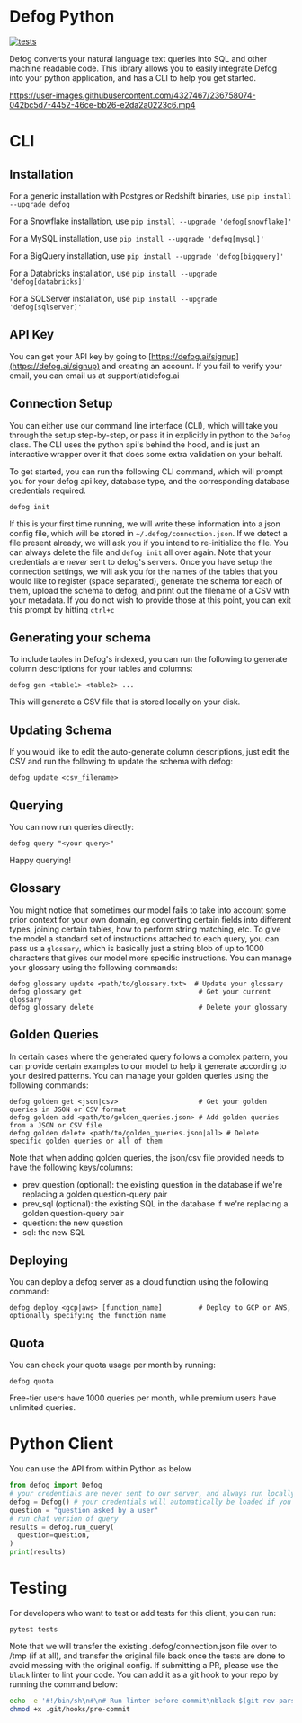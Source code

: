 # Defog Python

[![tests](https://github.com/defog-ai/defog-python/actions/workflows/main.yml/badge.svg)](https://github.com/defog-ai/defog-python/actions/workflows/main.yml)

Defog converts your natural language text queries into SQL and other machine readable code. This library allows you to easily integrate Defog into your python application, and has a CLI to help you get started.

https://user-images.githubusercontent.com/4327467/236758074-042bc5d7-4452-46ce-bb26-e2da2a0223c6.mp4

# CLI

## Installation
For a generic installation with Postgres or Redshift binaries, use
`pip install --upgrade defog`

For a Snowflake installation, use
`pip install --upgrade 'defog[snowflake]'`

For a MySQL installation, use
`pip install --upgrade 'defog[mysql]'`

For a BigQuery installation, use
`pip install --upgrade 'defog[bigquery]'`

For a Databricks installation, use
`pip install --upgrade 'defog[databricks]'`

For a SQLServer installation, use
`pip install --upgrade 'defog[sqlserver]'`

## API Key
You can get your API key by going to [https://defog.ai/signup](https://defog.ai/signup) and creating an account. If you fail to verify your email, you can email us at support(at)defog.ai

## Connection Setup
You can either use our command line interface (CLI), which will take you through the setup step-by-step, or pass it in explicitly in python to the `Defog` class. The CLI uses the python api's behind the hood, and is just an interactive wrapper over it that does some extra validation on your behalf.

To get started, you can run the following CLI command, which will prompt you for your defog api key, database type, and the corresponding database credentials required.
```
defog init
```
If this is your first time running, we will write these information into a json config file, which will be stored in `~/.defog/connection.json`. If we detect a file present already, we will ask you if you intend to re-initialize the file. You can always delete the file and `defog init` all over again. Note that your credentials are _never_ sent to defog's servers.
Once you have setup the connection settings, we will ask you for the names of the tables that you would like to register (space separated), generate the schema for each of them, upload the schema to defog, and print out the filename of a CSV with your metadata. If you do not wish to provide those at this point, you can exit this prompt by hitting `ctrl+c`

## Generating your schema

To include tables in Defog's indexed, you can run the following to generate column descriptions for your tables and columns:
```
defog gen <table1> <table2> ...
```
This will generate a CSV file that is stored locally on your disk.

## Updating Schema

If you would like to edit the auto-generate column descriptions, just edit the CSV and run the following to update the schema with defog:
```
defog update <csv_filename>
```

## Querying

You can now run queries directly:
```
defog query "<your query>"
```
Happy querying!

## Glossary

You might notice that sometimes our model fails to take into account some prior context for your own domain, eg converting certain fields into different types, joining certain tables, how to perform string matching, etc. To give the model a standard set of instructions attached to each query, you can pass us a `glossary`, which is basically just a string blob of up to 1000 characters that gives our model more specific instructions. You can manage your glossary using the following commands:
```
defog glossary update <path/to/glossary.txt>  # Update your glossary
defog glossary get                             # Get your current glossary
defog glossary delete                          # Delete your glossary
```

## Golden Queries

In certain cases where the generated query follows a complex pattern, you can provide certain examples to our model to help it generate according to your desired patterns. You can manage your golden queries using the following commands:
```
defog golden get <json|csv>                    # Get your golden queries in JSON or CSV format
defog golden add <path/to/golden_queries.json> # Add golden queries from a JSON or CSV file
defog golden delete <path/to/golden_queries.json|all> # Delete specific golden queries or all of them
```
Note that when adding golden queries, the json/csv file provided needs to have the following keys/columns:
- prev_question (optional): the existing question in the database if we're replacing a golden question-query pair
- prev_sql (optional): the existing SQL in the database if we're replacing a golden question-query pair
- question: the new question
- sql: the new SQL

## Deploying
You can deploy a defog server as a cloud function using the following command:
```
defog deploy <gcp|aws> [function_name]         # Deploy to GCP or AWS, optionally specifying the function name
```

## Quota

You can check your quota usage per month by running:
```
defog quota
```
Free-tier users have 1000 queries per month, while premium users have unlimited queries.

# Python Client
You can use the API from within Python as below
```py
from defog import Defog
# your credentials are never sent to our server, and always run locally
defog = Defog() # your credentials will automatically be loaded if you have initialized defog already
question = "question asked by a user"
# run chat version of query
results = defog.run_query(
  question=question,
)
print(results)
```

# Testing
For developers who want to test or add tests for this client, you can run:
```
pytest tests
```
Note that we will transfer the existing .defog/connection.json file over to /tmp (if at all), and transfer the original file back once the tests are done to avoid messing with the original config.
If submitting a PR, please use the `black` linter to lint your code. You can add it as a git hook to your repo by running the command below:
```bash
echo -e '#!/bin/sh\n#\n# Run linter before commit\nblack $(git rev-parse --show-toplevel)' > .git/hooks/pre-commit
chmod +x .git/hooks/pre-commit
```